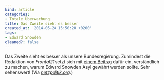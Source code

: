 ```yaml
---
kind: article
categories:
- Totale Überwachung
title: Das Zweite sieht es besser
created_at: '2014-05-28 15:50:20 +0200'
tags:
- Edward Snowden
cleaned?: false
---
```


Das Zweite sieht es besser als unsere Bundesregierung. Zumindest die
Redaktion von *Frontal21* setzt sich mit [einem
Beitrag](https://www.youtube.com/watch?v=a_-46r4KIxU) dafür ein,
verständlich zu machen, warum Edward Snowden Asyl gewährt werden sollte.
Sehr sehenswert! (Via
[*netzpolitik.org*](https://netzpolitik.org/2014/frontal21-das-politische-gezerre-um-edward-snowden/).)
